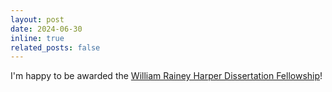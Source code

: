 ```yaml
---
layout: post
date: 2024-06-30
inline: true
related_posts: false
---
```


I'm happy to be awarded the [William Rainey Harper Dissertation Fellowship](https://stat.uchicago.edu/news/article/yu-gui-awarded-harper-dissertation-fellowship/)!
